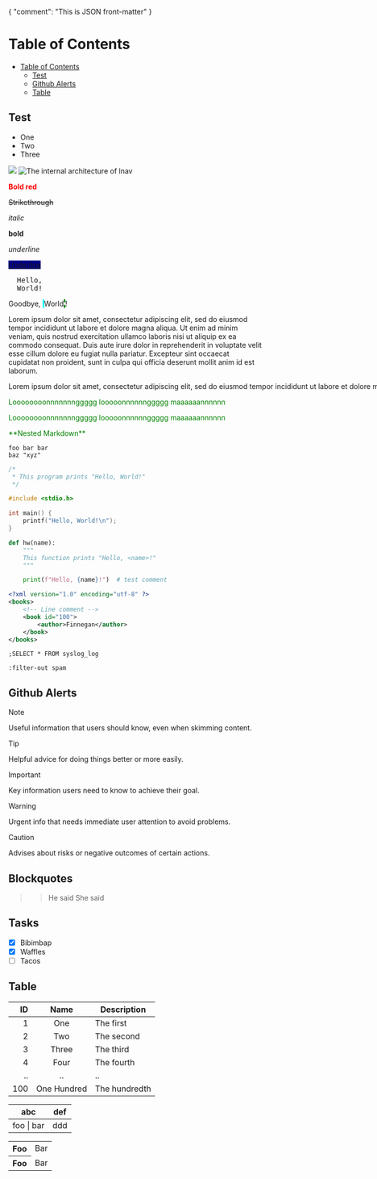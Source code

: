 {
"comment": "This is JSON front-matter"
}

# Table of Contents

- [Table of Contents](#table-of-contents)
    - [Test](#test)
    - [Github Alerts](#github-alerts)
    - [Table][1]

[1]: #table

## Test

* One
* Two
* Three

<img src="../docs/lnav-tui.png" />

<img src="../docs/lnav-architecture.png" alt="The internal architecture of lnav" />

<span style="color: #f00; font-weight: bold">Bold red</span>

~~Strikethrough~~

*italic*

**bold**

_underline_

<span style="text-decoration: underline; background-color: darkblue">
Underline</span>

<pre>
  Hello,
  <span class="name">World</span>!
</pre>

Goodbye, <span style="border-left: solid cyan; border-right: dashed green">
World</span>!

Lorem ipsum dolor sit amet, consectetur adipiscing elit, sed do eiusmod tempor incididunt ut labore et dolore magna aliqua. Ut enim ad minim veniam, quis nostrud exercitation ullamco laboris nisi ut aliquip ex ea commodo consequat. Duis aute irure dolor in reprehenderit in voluptate velit esse cillum dolore eu fugiat nulla pariatur. Excepteur sint occaecat cupidatat non proident, sunt in culpa qui officia deserunt mollit anim id est laborum.

<span style="white-space: nowrap">Lorem ipsum dolor sit amet, consectetur adipiscing elit, sed do eiusmod tempor incididunt ut labore et dolore magna aliqua. Ut enim ad minim veniam, quis nostrud exercitation ullamco laboris nisi ut aliquip ex ea commodo consequat. Duis aute irure dolor in reprehenderit in voluptate velit esse cillum dolore eu fugiat nulla pariatur. Excepteur sint occaecat cupidatat non proident, sunt in culpa qui officia deserunt mollit anim id est laborum.</span>

<span style="white-space: nowrap"><span style="color: green">Loooooooonnnnnnnggggg looooonnnnnnggggg maaaaaannnnnn</span></span>

<a name="custanchor"><span style="color: green">Loooooooonnnnnnnggggg looooonnnnnnggggg maaaaaannnnnn</span></a>

<span style="color: green">
**Nested Markdown**
</span>

```foolang
foo bar bar
baz "xyz"
```

```c
/*
 * This program prints "Hello, World!"
 */

#include <stdio.h>

int main() {
    printf("Hello, World!\n");
}
```

```python
def hw(name):
    """
    This function prints "Hello, <name>!"
    """

    print(f"Hello, {name}!")  # test comment
```

```xml
<?xml version="1.0" encoding="utf-8" ?>
<books>
    <!-- Line comment -->
    <book id="100">
        <author>Finnegan</author>
    </book>
</books>
```

~~~lnav
;SELECT * FROM syslog_log

:filter-out spam
~~~

## Github Alerts

> [!NOTE]
> Useful information that users should know, even when skimming content.

> [!TIP]
> Helpful advice for doing things better or more easily.

> [!IMPORTANT]
> Key information users need to know to achieve their goal.

> [!WARNING]
> Urgent info that needs immediate user attention to avoid problems.

> [!CAUTION]
> Advises about risks or negative outcomes of certain actions.

## Blockquotes

> > He said
> She said

## Tasks

* [x] Bibimbap
* [x] Waffles
* [ ] Tacos

## Table

|  ID |    Name     | Description   |
|----:|:-----------:|---------------|
|   1 |     One     | The first     |
|   2 |     Two     | The second    |
|   3 |    Three    | The third     |
|   4 |    Four     | The fourth    |
|  .. |     ..      | ..            |
| 100 | One Hundred | The hundredth |

| abc        | def |
|------------|-----|
| foo \| bar | ddd |

<table>
<tr>
<th>
Foo
</th>
<td>
Bar
</td>
</tr>
<tr>
<th>
Foo
</th>
<td>
Bar
</td>
</tr>
</table>
